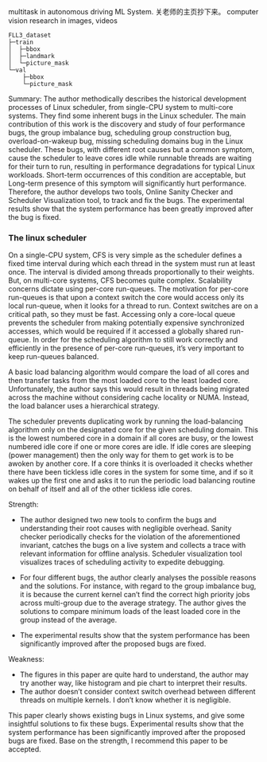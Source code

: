 multitask in autonomous driving
ML System. 关老师的主页抄下来。
computer vision research in images, videos

```
FLL3_dataset
├─train
│  ├─bbox
│  ├─landmark
│  └─picture_mask
└─val
    ├─bbox
    └─picture_mask
```

Summary:
The author methodically describes the historical development processes of Linux scheduler, from single-CPU system to multi-core systems. They find some inherent bugs in the Linux scheduler. The main contribution of this work is the discovery and study of four performance bugs, the group imbalance bug, scheduling group construction bug, overload-on-wakeup bug, missing scheduling domains bug in the Linux scheduler. These bugs, with different root causes but a common symptom, cause the scheduler to leave cores idle while runnable threads are waiting for their turn to run, resulting in performance degradations for typical Linux workloads. Short-term occurrences of this condition are acceptable, but Long-term presence of this symptom will significantly hurt performance. Therefore, the author develops two tools, Online Sanity Checker and Scheduler Visualization tool, to track and fix the bugs. The experimental results show that the system performance has been greatly improved after the bug is fixed.


### The linux scheduler

On a single-CPU system, CFS is very simple as the scheduler defines a fixed time interval during which each thread in the system must run at least once. The interval is divided among threads proportionally to their weights. But, on multi-core systems, CFS becomes quite complex. Scalability concerns dictate using per-core run-queues. The motivation for per-core run-queues is that upon a context switch the core would access only its local run-queue, when it looks for a thread to run. Context switches are on a critical path, so they must be fast. Accessing only a core-local queue prevents the scheduler from making potentially expensive synchronized accesses, which would be required if it accessed a globally shared run-queue. In order for the scheduling algorithm to still work correctly and efficiently in the presence of per-core run-queues, it’s very important to keep run-queues balanced.

A basic load balancing algorithm would compare the load of all cores and then transfer tasks from the most loaded core to the least loaded core. Unfortunately, the author says this would result in threads being migrated across the machine without considering cache locality or NUMA. Instead, the load balancer uses a hierarchical strategy. 

The scheduler prevents duplicating work by running the load-balancing algorithm only on the designated core for the given scheduling domain. This is the lowest numbered core in a domain if all cores are busy, or the lowest numbered idle core if one or more cores are idle. If idle cores are sleeping (power management) then the only way for them to get work is to be awoken by another core. If a core thinks it is overloaded it checks whether there have been tickless idle cores in the system for some time, and if so it wakes up the first one and asks it to run the periodic load balancing routine on behalf of itself and all of the other tickless idle cores.





Strength:
+ The author designed two new tools to confirm the bugs and understanding their root causes with negligible overhead. Sanity checker periodically checks for the violation of the aforementioned invariant, catches the bugs on a live system and collects a trace with relevant information for offline analysis. Scheduler visualization tool visualizes traces of scheduling activity to expedite debugging.

+ For four different bugs, the author clearly analyses the possible reasons and the solutions. For instance, with regard to the group imbalance bug, it is because the current kernel can’t find the correct high priority jobs across multi-group due to the average strategy. The author gives the solutions to compare minimum loads of the least loaded core in the group instead of the average.

+ The experimental results show that the system performance has been significantly improved after the proposed bugs are fixed.



Weakness:
-	The figures in this paper are quite hard to understand, the author may try another way, like histogram and pie chart to interpret their results.
-	The author doesn’t consider context switch overhead between different threads on multiple kernels. I don’t know whether it is 	negligible.

This paper clearly shows existing bugs in Linux systems, and give some insightful solutions to fix these bugs. Experimental results show that the system performance has been significantly improved after the proposed bugs are fixed. Base on the strength, I recommend this paper to be accepted.

